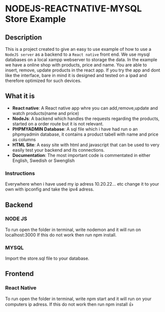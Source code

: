 # NODEJS-REACTNATIVE-MYSQL Store Example

## Description
This is a project created to give an easy to use example of how to use a `NodeJS server` as a backend to a `React native` front end. We use mysql databases on a local xampp webserver to storage the data.
In the example we have a online shop with products, price and name. You are able to insert, remove, update products in the react app. If you try the app and dont like the interface, bare in mind it is designed and tested on a ipad and therefore optimized for such devices.

## What it is

* **React native**: A React native app whre you can add,remove,update and watch products(name and price) 
* **NodeJs**: A backend which handles the requests regarding the products, started on a order route but it is not relevant.
* **PHPMYADMIN Database**: A sql file which i have had run o an phpmyadmin database, it contains a product tabell with name and price as columns
* **HTML Site**: A easy site with html and javascript that can be used to very easily test your backend and its connections.
* **Documentation**: The most important code is commentated in either English, Swedish or Swenglish
### Instructions
Everywhere when i have used  my ip adress 10.20.22... etc change it to your own with ipconfig and take the ipv4 adress.
## Backend
### NODE JS
To run open the folder in terminal, write nodemon and it will run on localhost:3000
If this do not work then run npm install.

### MYSQL
Import the store.sql file to your database.

## Frontend
### React Native
To run open the folder in terminal, write npm start and it will run on your computers ip adress.
If this do not work then run npm install
:+1:


